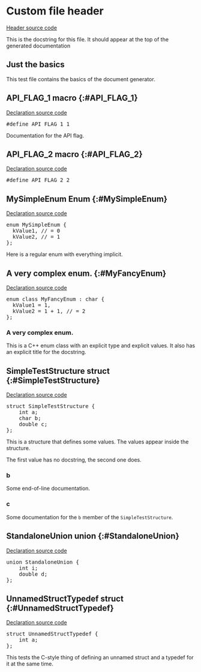 # Custom file header

[Header source code](https://fuchsia.googlesource.com/fuchsia/+/refs/heads/main/tools/cppdocgen/e2e_test/basics.h)


This is the docstring for this file. It should appear at the top of the generated documentation

## Just the basics

This test file contains the basics of the document generator.
## API_FLAG_1 macro {:#API_FLAG_1}

[Declaration source code](https://fuchsia.googlesource.com/fuchsia/+/refs/heads/main/tools/cppdocgen/e2e_test/basics.h#17)

<pre class="devsite-disable-click-to-copy">
<span class="kwd">#define</span> <span class="lit">API_FLAG_1</span> 1
</pre>

Documentation for the API flag.

## API_FLAG_2 macro {:#API_FLAG_2}

[Declaration source code](https://fuchsia.googlesource.com/fuchsia/+/refs/heads/main/tools/cppdocgen/e2e_test/basics.h#18)

<pre class="devsite-disable-click-to-copy">
<span class="kwd">#define</span> <span class="lit">API_FLAG_2</span> 2
</pre>


## MySimpleEnum Enum {:#MySimpleEnum}

[Declaration source code](https://fuchsia.googlesource.com/fuchsia/+/refs/heads/main/tools/cppdocgen/e2e_test/basics.h#38)

<pre class="devsite-disable-click-to-copy">
<span class="kwd">enum</span> <span class="typ">MySimpleEnum</span> {
  kValue1, <span class="com">// = 0</span>
  kValue2, <span class="com">// = 1</span>
};
</pre>

Here is a regular enum with everything implicit.


## A very complex enum. {:#MyFancyEnum}

[Declaration source code](https://fuchsia.googlesource.com/fuchsia/+/refs/heads/main/tools/cppdocgen/e2e_test/basics.h#47)

<pre class="devsite-disable-click-to-copy">
<span class="kwd">enum class</span> <span class="typ">MyFancyEnum</span> : <span class="typ">char</span> {
  kValue1 = 1,
  kValue2 = 1 + 1, <span class="com">// = 2</span>
};
</pre>

### A very complex enum.

This is a C++ enum class with an explicit type and explicit values. It also has an explicit
title for the docstring.


## SimpleTestStructure struct {:#SimpleTestStructure}

[Declaration source code](https://fuchsia.googlesource.com/fuchsia/+/refs/heads/main/tools/cppdocgen/e2e_test/basics.h#23)

<pre class="devsite-disable-click-to-copy">
<span class="kwd">struct</span> <span class="typ">SimpleTestStructure</span> {
    <span class="typ">int</span> a;
    <span class="typ">char</span> b;
    <span class="typ">double</span> c;
};
</pre>

This is a structure that defines some values. The values appear inside the structure.

The first value has no docstring, the second one does.

### b

Some end-of-line documentation.

### c

Some documentation for the `b` member of the `SimpleTestStructure`.

## StandaloneUnion union {:#StandaloneUnion}

[Declaration source code](https://fuchsia.googlesource.com/fuchsia/+/refs/heads/main/tools/cppdocgen/e2e_test/basics.h#32)

<pre class="devsite-disable-click-to-copy">
<span class="kwd">union</span> <span class="typ">StandaloneUnion</span> {
    <span class="typ">int</span> i;
    <span class="typ">double</span> d;
};
</pre>

## UnnamedStructTypedef struct {:#UnnamedStructTypedef}

[Declaration source code](https://fuchsia.googlesource.com/fuchsia/+/refs/heads/main/tools/cppdocgen/e2e_test/basics.h#59)

<pre class="devsite-disable-click-to-copy">
<span class="kwd">struct</span> <span class="typ">UnnamedStructTypedef</span> {
    <span class="typ">int</span> a;
};
</pre>

This tests the C-style thing of defining an unnamed struct and a typedef for it at the same time.

